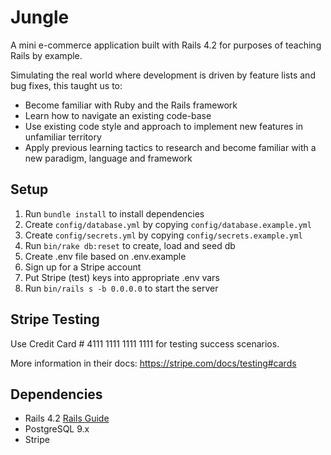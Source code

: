 # Jungle

A mini e-commerce application built with Rails 4.2 for purposes of teaching Rails by example.

Simulating the real world where development is driven by feature lists and bug fixes, this taught us to:
- Become familiar with Ruby and the Rails framework
- Learn how to navigate an existing code-base
- Use existing code style and approach to implement new features in unfamiliar territory
- Apply previous learning tactics to research and become familiar with a new paradigm, language and framework

## Setup

1. Run `bundle install` to install dependencies
2. Create `config/database.yml` by copying `config/database.example.yml`
3. Create `config/secrets.yml` by copying `config/secrets.example.yml`
4. Run `bin/rake db:reset` to create, load and seed db
5. Create .env file based on .env.example
6. Sign up for a Stripe account
7. Put Stripe (test) keys into appropriate .env vars
8. Run `bin/rails s -b 0.0.0.0` to start the server

## Stripe Testing

Use Credit Card # 4111 1111 1111 1111 for testing success scenarios.

More information in their docs: <https://stripe.com/docs/testing#cards>

## Dependencies

* Rails 4.2 [Rails Guide](http://guides.rubyonrails.org/v4.2/)
* PostgreSQL 9.x
* Stripe
